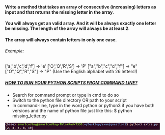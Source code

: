#### Write a method that takes an array of consecutive (increasing) letters as input and that returns the missing letter in the array.
#### You will always get an valid array. And it will be always exactly one letter be missing. The length of the array will always be at least 2.
#### The array will always contain letters in only one case.

###### Example:

['a','b','c','d','f'] -> 'e' 
['O','Q','R','S'] -> 'P'
["a","b","c","d","f"] -> "e"
["O","Q","R","S"] -> "P"
(Use the English alphabet with 26 letters!)

##### [HOW TO RUN YOUR PYTHON SCRIPTS FROM COMMAND LINE?](https://docs.python.org/3/faq/windows.html)
* Search for command prompt or type in cmd to do so
* Switch to the python file directory OR path to your script
* In command-line, type in the word python or python3 if you have both versions and the name of python file just like this: $ python missing_letter.py

![Run Python Script](https://github.com/MishiCodes/Python/blob/master/1.%20Python%20Lists/Images/Screenshot%20from%202019-12-05%2004-57-09.png)
